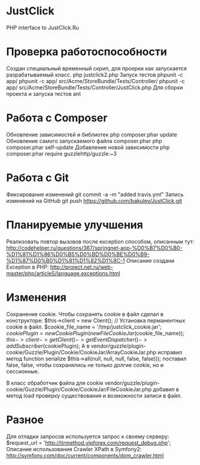 JustClick
=========

PHP interface to JustClick.Ru

Проверка работоспособности
==========================

Создан специальный временный скрип, для проерки как запускается разрабатываемый класс.
    php justclick2.php
Запуск тестов
    phpunit -c app/
    phpunit -c app/ src/Acme/StoreBundle/Tests/Controller/
    phpunit -c app/ src/Acme/StoreBundle/Tests/Controller/JustClick.php
Для сборки проекта и запуска тестов
    ant

Работа с Composer
=================

Обновление зависимостей и библиотек
    php composer.phar update
Обновление самого запускаемого файла composer.phar
    php composer.phar self-update
Добавление новой зависимости
    php composer.phar require guzzlehttp/guzzle:~3


Работа с Git
===========

Фиксирование изменений
    git commit -a -m "added travis.yml"
Запись изменений на GitHub
    git push https://github.com/bakulev/JustClick.git

Планируемые улучшения
=====================

Реализовать повтор вызовов после exception способом, описанным тут:
    http://codehelper.ru/questions/367/springnet-aop-%D0%B7%D0%B0-%D1%81%D1%86%D0%B5%D0%BD%D0%BE%D0%B9-%D1%87%D0%B0%D1%81%D1%82%D1%8C-1
Описание создани Exception в PHP:
	http://project.net.ru/web-master/php/article5/language.exceptions.html

Изменения
========

Сохранение cookie.
Чтобы сохранять cookie в файл сделал в конструкторе:
    $this->client = new Client();
    // Установка перманентных cookie в файл.
    $cookie_file_name = '/tmp/justclick_cookie.jar';
    $cookiePlugin = new CookiePlugin(new FileCookieJar($cookie_file_name));
    $this->client->getClient()->getEventDispatcher()->addSubscriber($cookiePlugin);
А в 
    vendor/guzzle/plugin-cookie/Guzzle/Plugin/Cookie/CookieJar/ArrayCookieJar.php
исправил метод 
    function serialize $this->all(null, null, null, false, false))); 
поставил false, false, чтобы сохранялись не только долгие cookie, но и сессионные.

В класс обработчик файла для cookie
    vendor/guzzle/plugin-cookie/Guzzle/Plugin/Cookie/CookieJar/FileCookieJar.php
добавил в метод load проверку существования и возможности записи в файл.

Разное
======

Для отладки запросов используется запрос к своему серверу:
	 $request_url = 'http://tirmethod.vipforex.com/request_debug.php';
Описание использования Crawler XPath в Symfony2:
	http://symfony.com/doc/current/components/dom_crawler.html
